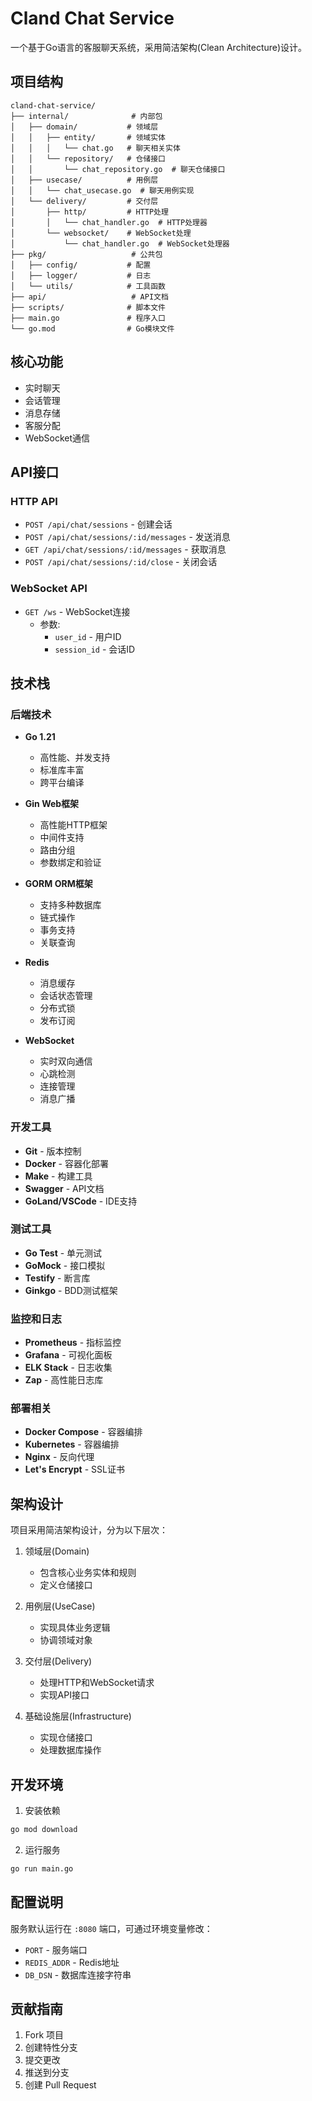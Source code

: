 # Cland Chat Service

一个基于Go语言的客服聊天系统，采用简洁架构(Clean Architecture)设计。

## 项目结构

```
cland-chat-service/
├── internal/              # 内部包
│   ├── domain/           # 领域层
│   │   ├── entity/       # 领域实体
│   │   │   └── chat.go   # 聊天相关实体
│   │   └── repository/   # 仓储接口
│   │       └── chat_repository.go  # 聊天仓储接口
│   ├── usecase/          # 用例层
│   │   └── chat_usecase.go  # 聊天用例实现
│   └── delivery/         # 交付层
│       ├── http/         # HTTP处理
│       │   └── chat_handler.go  # HTTP处理器
│       └── websocket/    # WebSocket处理
│           └── chat_handler.go  # WebSocket处理器
├── pkg/                   # 公共包
│   ├── config/           # 配置
│   ├── logger/           # 日志
│   └── utils/            # 工具函数
├── api/                   # API文档
├── scripts/              # 脚本文件
├── main.go               # 程序入口
└── go.mod                # Go模块文件
```

## 核心功能

- 实时聊天
- 会话管理
- 消息存储
- 客服分配
- WebSocket通信

## API接口

### HTTP API

- `POST /api/chat/sessions` - 创建会话
- `POST /api/chat/sessions/:id/messages` - 发送消息
- `GET /api/chat/sessions/:id/messages` - 获取消息
- `POST /api/chat/sessions/:id/close` - 关闭会话

### WebSocket API

- `GET /ws` - WebSocket连接
  - 参数:
    - `user_id` - 用户ID
    - `session_id` - 会话ID

## 技术栈

### 后端技术

- **Go 1.21**
  - 高性能、并发支持
  - 标准库丰富
  - 跨平台编译

- **Gin Web框架**
  - 高性能HTTP框架
  - 中间件支持
  - 路由分组
  - 参数绑定和验证

- **GORM ORM框架**
  - 支持多种数据库
  - 链式操作
  - 事务支持
  - 关联查询

- **Redis**
  - 消息缓存
  - 会话状态管理
  - 分布式锁
  - 发布订阅

- **WebSocket**
  - 实时双向通信
  - 心跳检测
  - 连接管理
  - 消息广播

### 开发工具

- **Git** - 版本控制
- **Docker** - 容器化部署
- **Make** - 构建工具
- **Swagger** - API文档
- **GoLand/VSCode** - IDE支持

### 测试工具

- **Go Test** - 单元测试
- **GoMock** - 接口模拟
- **Testify** - 断言库
- **Ginkgo** - BDD测试框架

### 监控和日志

- **Prometheus** - 指标监控
- **Grafana** - 可视化面板
- **ELK Stack** - 日志收集
- **Zap** - 高性能日志库

### 部署相关

- **Docker Compose** - 容器编排
- **Kubernetes** - 容器编排
- **Nginx** - 反向代理
- **Let's Encrypt** - SSL证书

## 架构设计

项目采用简洁架构设计，分为以下层次：

1. 领域层(Domain)
   - 包含核心业务实体和规则
   - 定义仓储接口

2. 用例层(UseCase)
   - 实现具体业务逻辑
   - 协调领域对象

3. 交付层(Delivery)
   - 处理HTTP和WebSocket请求
   - 实现API接口

4. 基础设施层(Infrastructure)
   - 实现仓储接口
   - 处理数据库操作

## 开发环境

1. 安装依赖
```bash
go mod download
```

2. 运行服务
```bash
go run main.go
```

## 配置说明

服务默认运行在 `:8080` 端口，可通过环境变量修改：

- `PORT` - 服务端口
- `REDIS_ADDR` - Redis地址
- `DB_DSN` - 数据库连接字符串

## 贡献指南

1. Fork 项目
2. 创建特性分支
3. 提交更改
4. 推送到分支
5. 创建 Pull Request